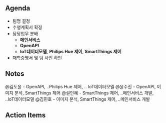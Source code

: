 ## Agenda
- 팀명 결정
- 수행계획서 확정
- 담당업무 분배
  - **메인서비스**
  - **OpenAPI**
  - **IoT데이터모델**, **Philips Hue 제어**, **SmartThings 제어**
- 재학증명서 및 팀 사진 확인

## Notes
@김도윤 - OpenAPI, ..Philips Hue 제어, .. IoT데이터모델
@윤수진 - OpenAPI, 이미지 분석, SmartThings 제어
@설인혜 - SmartThings 제어, ..메인서비스 개발, ..IoT데이터모델
@김민호 - 이미지 분석, SmartThings 제어, ..메인서비스 개발

## Action Items
